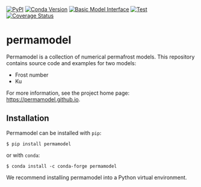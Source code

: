 [![PyPI](https://img.shields.io/pypi/v/permamodel)](https://pypi.org/project/permamodel)
[![Conda Version](https://img.shields.io/conda/vn/conda-forge/permamodel.svg)](https://anaconda.org/conda-forge/permamodel)
[![Basic Model Interface](https://img.shields.io/badge/CSDMS-Basic%20Model%20Interface-green.svg)](https://bmi.readthedocs.io/)
[![Test](https://github.com/permamodel/permamodel/actions/workflows/test.yml/badge.svg)](https://github.com/permamodel/permamodel/actions/workflows/test.yml)
[![Coverage Status](https://coveralls.io/repos/github/permamodel/permamodel/badge.svg?branch=main)](https://coveralls.io/github/permamodel/permamodel?branch=main)

permamodel
==========

Permamodel is a collection of numerical permafrost models.
This repository contains source code and examples for two models:

* Frost number
* Ku

For more information,
see the project home page: https://permamodel.github.io.


Installation
------------

Permamodel can be installed with `pip`:
```
$ pip install permamodel
```
or with `conda`:
```
$ conda install -c conda-forge permamodel
```
We recommend installing permamodel into a Python virtual environment.
